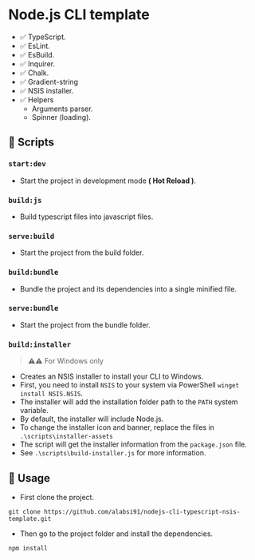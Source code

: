 # Node.js CLI template

- ✅ TypeScript.
- ✅ EsLint.
- ✅ EsBuild.
- ✅ Inquirer.
- ✅ Chalk.
- ✅ Gradient-string
- ✅ NSIS installer.
- ✅ Helpers
  - Arguments parser.
  - Spinner (loading).

## 🔷 Scripts

### `start:dev`

- Start the project in development mode **( Hot Reload )**.

### `build:js`

- Build typescript files into javascript files.

### `serve:build`

- Start the project from the build folder.

### `build:bundle`

- Bundle the project and its dependencies into a single minified file.

### `serve:bundle`

- Start the project from the bundle folder.

### `build:installer`

> ⚠️⚠️ For Windows only

- Creates an NSIS installer to install your CLI to Windows.
- First, you need to install `NSIS` to your system via PowerShell `winget install NSIS.NSIS`.
- The installer will add the installation folder path to the `PATH` system variable.
- By default, the installer will include Node.js.
- To change the installer icon and banner, replace the files in `.\scripts\installer-assets`
- The script will get the installer information from the `package.json` file.
- See `.\scripts\build-installer.js` for more information.

## 🔷 Usage

- First clone the project.

```
git clone https://github.com/alabsi91/nodejs-cli-typescript-nsis-template.git
```

- Then go to the project folder and install the dependencies.

```
npm install
```
